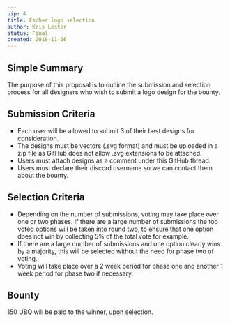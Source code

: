 ```yaml
---
uip: 4
title: Escher logo selection
author: Kris Lester
status: Final
created: 2018-11-06
---
```


## Simple Summary

The purpose of this proposal is to outline the submission and selection process for all designers who wish to submit a logo design for the bounty.

## Submission Criteria

* Each user will be allowed to submit 3 of their best designs for consideration.
* The designs must be vectors (.svg format) and must be uploaded in a zip file as GitHub does not allow .svg extensions to be attached.
* Users must attach designs as a comment under this GitHub thread.
* Users must declare their discord username so we can contact them about the bounty.

## Selection Criteria

* Depending on the number of submissions, voting may take place over one or two phases. If there are a large number of submissions the top voted options will be taken into round two, to ensure that one option does not win by collecting 5% of the total vote for example.
* If there are a large number of submissions and one option clearly wins by a majority, this will be selected without the need for phase two of voting.
* Voting will take place over a 2 week period for phase one and another 1 week period for phase two if necessary.

## Bounty

150 UBQ will be paid to the winner, upon selection.
